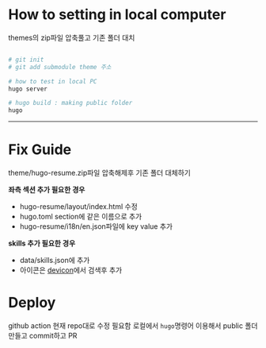 # How to setting in local computer

themes의 zip파일 압축풀고 기존 폴더 대치
```sh

# git init 
# git add submodule theme 주소

# how to test in local PC
hugo server

# hugo build : making public folder
hugo
```

---

# Fix Guide

theme/hugo-resume.zip파일 압축해제후 기존 폴더 대체하기

**좌측 섹션 추가 필요한 경우**
- hugo-resume/layout/index.html 수정
- hugo.toml section에 같은 이름으로 추가
- hugo-resume/i18n/en.json파일에 key value 추가

**skills 추가 필요한 경우**
- data/skills.json에 추가
- 아이콘은 [devicon](https://devicon.dev/)에서 검색후 추가

# Deploy

github action 현재 repo대로 수정 필요함
로컬에서 `hugo`명령어 이용해서 public 폴더 만들고 commit하고 PR
